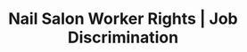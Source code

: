 ---
title: Nail Salon Worker Rights | Job Discrimination
layout: entitlement
name: Nail Salon Worker
experience: "I am being retaliated against because I complained about job discrimination, or assisted with a job discrimination investigation or lawsuit"
right: equality-rights

entitlement:
  - header: You have the right to be treated equally.
  - description: You have the right to be treated equally regardless of your race, color, religion, sex (including pregnancy, gender identity, and sexual orientation), age (40 or older), disability, genetic information, citizenship, immigration status, or national origin. You have the right to complain about discrimination, file a charge of discrimination, and participate in an employment discrimination investigation or lawsuit without being retaliated against. You have a right to  religious accommodations, or reasonable accommodations for your disability, unless doing so would impose an undue hardship on the operation of the employer's business.

actions:
  - { header: "File a charge to protect yourself.", description: "You have a right to be treated equally, start by filing a charge with the Equal Employment Opportunity Commission.", id: "eeoc-claim", cta: "File a Charge" }

---